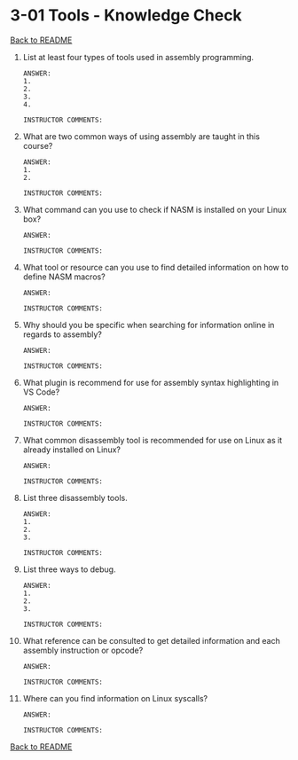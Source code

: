 
# 3-01 Tools - Knowledge Check

[Back to README](README.md)

1. List at least four types of tools used in assembly programming.
    ```
    ANSWER: 
    1. 
    2. 
    3. 
    4. 
    ```
    ```
    INSTRUCTOR COMMENTS:  
    ```

2. What are two common ways of using assembly are taught in this course?
    ```
    ANSWER: 
    1. 
    2. 
    ```
    ```
    INSTRUCTOR COMMENTS:  
    ```

3. What command can you use to check if NASM is installed on your Linux box?
    ```
    ANSWER: 
    ```
    ```
    INSTRUCTOR COMMENTS:  
    ```

4. What tool or resource can you use to find detailed information on how to 
define NASM macros?
    ```
    ANSWER: 
    ```
    ```
    INSTRUCTOR COMMENTS:  
    ```

5. Why should you be specific when searching for information online in regards 
to assembly?
    ```
    ANSWER: 
    ```
    ```
    INSTRUCTOR COMMENTS:  
    ```

6. What plugin is recommend for use for assembly syntax highlighting in VS Code?
    ```
    ANSWER: 
    ```
    ```
    INSTRUCTOR COMMENTS:  
    ```

7. What common disassembly tool is recommended for use on Linux as it already 
installed on Linux?
    ```
    ANSWER: 
    ```
    ```
    INSTRUCTOR COMMENTS:  
    ```

8. List three disassembly tools.
    ```
    ANSWER: 
    1. 
    2. 
    3. 
    ```
    ```
    INSTRUCTOR COMMENTS:  
    ```

9. List three ways to debug.
    ```
    ANSWER: 
    1. 
    2. 
    3. 
    ```
    ```
    INSTRUCTOR COMMENTS:  
    ```

10. What reference can be consulted to get detailed information and each 
assembly instruction or opcode?
    ```
    ANSWER: 
    ```
    ```
    INSTRUCTOR COMMENTS:  
    ```

11. Where can you find information on Linux syscalls?
    ```
    ANSWER: 
    ```
    ```
    INSTRUCTOR COMMENTS:  
    ```

[Back to README](README.md)


<!--- End of file. --->
